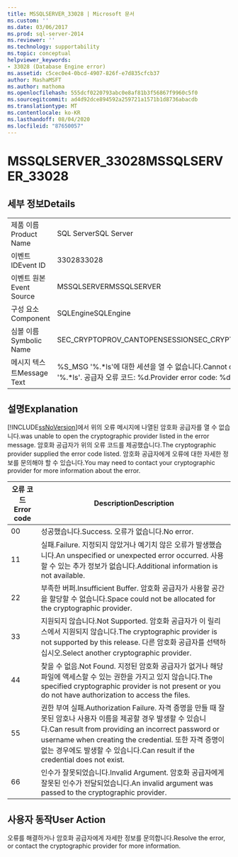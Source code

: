 ```yaml
---
title: MSSQLSERVER_33028 | Microsoft 문서
ms.custom: ''
ms.date: 03/06/2017
ms.prod: sql-server-2014
ms.reviewer: ''
ms.technology: supportability
ms.topic: conceptual
helpviewer_keywords:
- 33028 (Database Engine error)
ms.assetid: c5cec0e4-0bcd-4907-826f-e7d835cfcb37
author: MashaMSFT
ms.author: mathoma
ms.openlocfilehash: 555dcf0220793abc0e8af81b3f56867f9960c5f0
ms.sourcegitcommit: ad4d92dce894592a259721a1571b1d8736abacdb
ms.translationtype: MT
ms.contentlocale: ko-KR
ms.lasthandoff: 08/04/2020
ms.locfileid: "87650057"
---
```

# <a name="mssqlserver_33028"></a><span data-ttu-id="ee6a1-102">MSSQLSERVER_33028</span><span class="sxs-lookup"><span data-stu-id="ee6a1-102">MSSQLSERVER_33028</span></span>
    
## <a name="details"></a><span data-ttu-id="ee6a1-103">세부 정보</span><span class="sxs-lookup"><span data-stu-id="ee6a1-103">Details</span></span>  
  
|||  
|-|-|  
|<span data-ttu-id="ee6a1-104">제품 이름</span><span class="sxs-lookup"><span data-stu-id="ee6a1-104">Product Name</span></span>|<span data-ttu-id="ee6a1-105">SQL Server</span><span class="sxs-lookup"><span data-stu-id="ee6a1-105">SQL Server</span></span>|  
|<span data-ttu-id="ee6a1-106">이벤트 ID</span><span class="sxs-lookup"><span data-stu-id="ee6a1-106">Event ID</span></span>|<span data-ttu-id="ee6a1-107">33028</span><span class="sxs-lookup"><span data-stu-id="ee6a1-107">33028</span></span>|  
|<span data-ttu-id="ee6a1-108">이벤트 원본</span><span class="sxs-lookup"><span data-stu-id="ee6a1-108">Event Source</span></span>|<span data-ttu-id="ee6a1-109">MSSQLSERVER</span><span class="sxs-lookup"><span data-stu-id="ee6a1-109">MSSQLSERVER</span></span>|  
|<span data-ttu-id="ee6a1-110">구성 요소</span><span class="sxs-lookup"><span data-stu-id="ee6a1-110">Component</span></span>|<span data-ttu-id="ee6a1-111">SQLEngine</span><span class="sxs-lookup"><span data-stu-id="ee6a1-111">SQLEngine</span></span>|  
|<span data-ttu-id="ee6a1-112">심볼 이름</span><span class="sxs-lookup"><span data-stu-id="ee6a1-112">Symbolic Name</span></span>|<span data-ttu-id="ee6a1-113">SEC_CRYPTOPROV_CANTOPENSESSION</span><span class="sxs-lookup"><span data-stu-id="ee6a1-113">SEC_CRYPTOPROV_CANTOPENSESSION</span></span>|  
|<span data-ttu-id="ee6a1-114">메시지 텍스트</span><span class="sxs-lookup"><span data-stu-id="ee6a1-114">Message Text</span></span>|<span data-ttu-id="ee6a1-115">%S_MSG '%.\*ls'에 대한 세션을 열 수 없습니다.</span><span class="sxs-lookup"><span data-stu-id="ee6a1-115">Cannot open session for %S_MSG '%.\*ls'.</span></span> <span data-ttu-id="ee6a1-116">공급자 오류 코드: %d.</span><span class="sxs-lookup"><span data-stu-id="ee6a1-116">Provider error code: %d.</span></span>|  
  
## <a name="explanation"></a><span data-ttu-id="ee6a1-117">설명</span><span class="sxs-lookup"><span data-stu-id="ee6a1-117">Explanation</span></span>  
 [!INCLUDE[ssNoVersion](../../includes/ssnoversion-md.md)]<span data-ttu-id="ee6a1-118">에서 위의 오류 메시지에 나열된 암호화 공급자를 열 수 없습니다.</span><span class="sxs-lookup"><span data-stu-id="ee6a1-118">was unable to open the cryptographic provider listed in the error message.</span></span> <span data-ttu-id="ee6a1-119">암호화 공급자가 위의 오류 코드를 제공했습니다.</span><span class="sxs-lookup"><span data-stu-id="ee6a1-119">The cryptographic provider supplied the error code listed.</span></span> <span data-ttu-id="ee6a1-120">암호화 공급자에게 오류에 대한 자세한 정보를 문의해야 할 수 있습니다.</span><span class="sxs-lookup"><span data-stu-id="ee6a1-120">You may need to contact your cryptographic provider for more information about the error.</span></span>  
  
|<span data-ttu-id="ee6a1-121">오류 코드</span><span class="sxs-lookup"><span data-stu-id="ee6a1-121">Error code</span></span>|<span data-ttu-id="ee6a1-122">Description</span><span class="sxs-lookup"><span data-stu-id="ee6a1-122">Description</span></span>|  
|----------------|-----------------|  
|<span data-ttu-id="ee6a1-123">0</span><span class="sxs-lookup"><span data-stu-id="ee6a1-123">0</span></span>|<span data-ttu-id="ee6a1-124">성공했습니다.</span><span class="sxs-lookup"><span data-stu-id="ee6a1-124">Success.</span></span> <span data-ttu-id="ee6a1-125">오류가 없습니다.</span><span class="sxs-lookup"><span data-stu-id="ee6a1-125">No error.</span></span>|  
|<span data-ttu-id="ee6a1-126">1</span><span class="sxs-lookup"><span data-stu-id="ee6a1-126">1</span></span>|<span data-ttu-id="ee6a1-127">실패.</span><span class="sxs-lookup"><span data-stu-id="ee6a1-127">Failure.</span></span> <span data-ttu-id="ee6a1-128">지정되지 않았거나 예기치 않은 오류가 발생했습니다.</span><span class="sxs-lookup"><span data-stu-id="ee6a1-128">An unspecified or unexpected error occurred.</span></span> <span data-ttu-id="ee6a1-129">사용할 수 있는 추가 정보가 없습니다.</span><span class="sxs-lookup"><span data-stu-id="ee6a1-129">Additional information is not available.</span></span>|  
|<span data-ttu-id="ee6a1-130">2</span><span class="sxs-lookup"><span data-stu-id="ee6a1-130">2</span></span>|<span data-ttu-id="ee6a1-131">부족한 버퍼.</span><span class="sxs-lookup"><span data-stu-id="ee6a1-131">Insufficient Buffer.</span></span> <span data-ttu-id="ee6a1-132">암호화 공급자가 사용할 공간을 할당할 수 없습니다.</span><span class="sxs-lookup"><span data-stu-id="ee6a1-132">Space could not be allocated for the cryptographic provider.</span></span>|  
|<span data-ttu-id="ee6a1-133">3</span><span class="sxs-lookup"><span data-stu-id="ee6a1-133">3</span></span>|<span data-ttu-id="ee6a1-134">지원되지 않습니다.</span><span class="sxs-lookup"><span data-stu-id="ee6a1-134">Not Supported.</span></span> <span data-ttu-id="ee6a1-135">암호화 공급자가 이 릴리스에서 지원되지 않습니다.</span><span class="sxs-lookup"><span data-stu-id="ee6a1-135">The cryptographic provider is not supported by this release.</span></span> <span data-ttu-id="ee6a1-136">다른 암호화 공급자를 선택하십시오.</span><span class="sxs-lookup"><span data-stu-id="ee6a1-136">Select another cryptographic provider.</span></span>|  
|<span data-ttu-id="ee6a1-137">4</span><span class="sxs-lookup"><span data-stu-id="ee6a1-137">4</span></span>|<span data-ttu-id="ee6a1-138">찾을 수 없음.</span><span class="sxs-lookup"><span data-stu-id="ee6a1-138">Not Found.</span></span> <span data-ttu-id="ee6a1-139">지정된 암호화 공급자가 없거나 해당 파일에 액세스할 수 있는 권한을 가지고 있지 않습니다.</span><span class="sxs-lookup"><span data-stu-id="ee6a1-139">The specified cryptographic provider is not present or you do not have authorization to access the files.</span></span>|  
|<span data-ttu-id="ee6a1-140">5</span><span class="sxs-lookup"><span data-stu-id="ee6a1-140">5</span></span>|<span data-ttu-id="ee6a1-141">권한 부여 실패.</span><span class="sxs-lookup"><span data-stu-id="ee6a1-141">Authorization Failure.</span></span> <span data-ttu-id="ee6a1-142">자격 증명을 만들 때 잘못된 암호나 사용자 이름을 제공할 경우 발생할 수 있습니다.</span><span class="sxs-lookup"><span data-stu-id="ee6a1-142">Can result from providing an incorrect password or username when creating the credential.</span></span> <span data-ttu-id="ee6a1-143">또한 자격 증명이 없는 경우에도 발생할 수 있습니다.</span><span class="sxs-lookup"><span data-stu-id="ee6a1-143">Can result if the credential does not exist.</span></span>|  
|<span data-ttu-id="ee6a1-144">6</span><span class="sxs-lookup"><span data-stu-id="ee6a1-144">6</span></span>|<span data-ttu-id="ee6a1-145">인수가 잘못되었습니다.</span><span class="sxs-lookup"><span data-stu-id="ee6a1-145">Invalid Argument.</span></span> <span data-ttu-id="ee6a1-146">암호화 공급자에게 잘못된 인수가 전달되었습니다.</span><span class="sxs-lookup"><span data-stu-id="ee6a1-146">An invalid argument was passed to the cryptographic provider.</span></span>|  
  
## <a name="user-action"></a><span data-ttu-id="ee6a1-147">사용자 동작</span><span class="sxs-lookup"><span data-stu-id="ee6a1-147">User Action</span></span>  
 <span data-ttu-id="ee6a1-148">오류를 해결하거나 암호화 공급자에게 자세한 정보를 문의합니다.</span><span class="sxs-lookup"><span data-stu-id="ee6a1-148">Resolve the error, or contact the cryptographic provider for more information.</span></span>  
  
  

